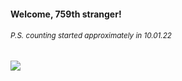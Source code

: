 #### Welcome, 759th stranger!

###### <sup>P.S. counting started approximately in 10.01.22</sup>

<img src="https://kraftwerk28.pp.ua/vcnt.png"></img>

